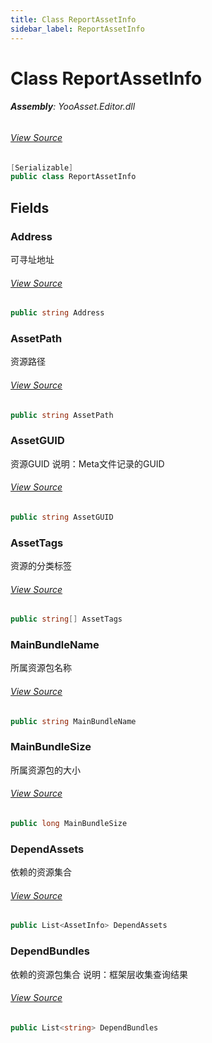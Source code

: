 ```yaml
---
title: Class ReportAssetInfo
sidebar_label: ReportAssetInfo
---
```

# Class ReportAssetInfo


###### **Assembly**: YooAsset.Editor.dll
###### [View Source](https://github.com/tuyoogame/YooAsset-Samples.git/blob/main/Assets/YooAsset/Editor/AssetBundleReporter/ReportAssetInfo.cs#L7)
```csharp title="Declaration"
[Serializable]
public class ReportAssetInfo
```
## Fields
### Address
可寻址地址
###### [View Source](https://github.com/tuyoogame/YooAsset-Samples.git/blob/main/Assets/YooAsset/Editor/AssetBundleReporter/ReportAssetInfo.cs#L13)
```csharp title="Declaration"
public string Address
```
### AssetPath
资源路径
###### [View Source](https://github.com/tuyoogame/YooAsset-Samples.git/blob/main/Assets/YooAsset/Editor/AssetBundleReporter/ReportAssetInfo.cs#L18)
```csharp title="Declaration"
public string AssetPath
```
### AssetGUID
资源GUID
说明：Meta文件记录的GUID
###### [View Source](https://github.com/tuyoogame/YooAsset-Samples.git/blob/main/Assets/YooAsset/Editor/AssetBundleReporter/ReportAssetInfo.cs#L24)
```csharp title="Declaration"
public string AssetGUID
```
### AssetTags
资源的分类标签
###### [View Source](https://github.com/tuyoogame/YooAsset-Samples.git/blob/main/Assets/YooAsset/Editor/AssetBundleReporter/ReportAssetInfo.cs#L29)
```csharp title="Declaration"
public string[] AssetTags
```
### MainBundleName
所属资源包名称
###### [View Source](https://github.com/tuyoogame/YooAsset-Samples.git/blob/main/Assets/YooAsset/Editor/AssetBundleReporter/ReportAssetInfo.cs#L34)
```csharp title="Declaration"
public string MainBundleName
```
### MainBundleSize
所属资源包的大小
###### [View Source](https://github.com/tuyoogame/YooAsset-Samples.git/blob/main/Assets/YooAsset/Editor/AssetBundleReporter/ReportAssetInfo.cs#L39)
```csharp title="Declaration"
public long MainBundleSize
```
### DependAssets
依赖的资源集合
###### [View Source](https://github.com/tuyoogame/YooAsset-Samples.git/blob/main/Assets/YooAsset/Editor/AssetBundleReporter/ReportAssetInfo.cs#L44)
```csharp title="Declaration"
public List<AssetInfo> DependAssets
```
### DependBundles
依赖的资源包集合
说明：框架层收集查询结果
###### [View Source](https://github.com/tuyoogame/YooAsset-Samples.git/blob/main/Assets/YooAsset/Editor/AssetBundleReporter/ReportAssetInfo.cs#L50)
```csharp title="Declaration"
public List<string> DependBundles
```
